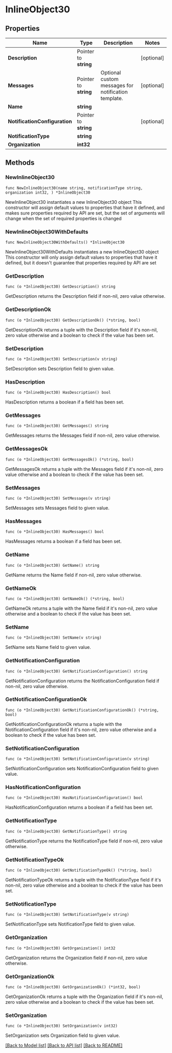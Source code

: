 # InlineObject30

## Properties

Name | Type | Description | Notes
------------ | ------------- | ------------- | -------------
**Description** | Pointer to **string** |  | [optional] 
**Messages** | Pointer to **string** | Optional custom messages for notification template. | [optional] 
**Name** | **string** |  | 
**NotificationConfiguration** | Pointer to **string** |  | [optional] 
**NotificationType** | **string** |  | 
**Organization** | **int32** |  | 

## Methods

### NewInlineObject30

`func NewInlineObject30(name string, notificationType string, organization int32, ) *InlineObject30`

NewInlineObject30 instantiates a new InlineObject30 object
This constructor will assign default values to properties that have it defined,
and makes sure properties required by API are set, but the set of arguments
will change when the set of required properties is changed

### NewInlineObject30WithDefaults

`func NewInlineObject30WithDefaults() *InlineObject30`

NewInlineObject30WithDefaults instantiates a new InlineObject30 object
This constructor will only assign default values to properties that have it defined,
but it doesn't guarantee that properties required by API are set

### GetDescription

`func (o *InlineObject30) GetDescription() string`

GetDescription returns the Description field if non-nil, zero value otherwise.

### GetDescriptionOk

`func (o *InlineObject30) GetDescriptionOk() (*string, bool)`

GetDescriptionOk returns a tuple with the Description field if it's non-nil, zero value otherwise
and a boolean to check if the value has been set.

### SetDescription

`func (o *InlineObject30) SetDescription(v string)`

SetDescription sets Description field to given value.

### HasDescription

`func (o *InlineObject30) HasDescription() bool`

HasDescription returns a boolean if a field has been set.

### GetMessages

`func (o *InlineObject30) GetMessages() string`

GetMessages returns the Messages field if non-nil, zero value otherwise.

### GetMessagesOk

`func (o *InlineObject30) GetMessagesOk() (*string, bool)`

GetMessagesOk returns a tuple with the Messages field if it's non-nil, zero value otherwise
and a boolean to check if the value has been set.

### SetMessages

`func (o *InlineObject30) SetMessages(v string)`

SetMessages sets Messages field to given value.

### HasMessages

`func (o *InlineObject30) HasMessages() bool`

HasMessages returns a boolean if a field has been set.

### GetName

`func (o *InlineObject30) GetName() string`

GetName returns the Name field if non-nil, zero value otherwise.

### GetNameOk

`func (o *InlineObject30) GetNameOk() (*string, bool)`

GetNameOk returns a tuple with the Name field if it's non-nil, zero value otherwise
and a boolean to check if the value has been set.

### SetName

`func (o *InlineObject30) SetName(v string)`

SetName sets Name field to given value.


### GetNotificationConfiguration

`func (o *InlineObject30) GetNotificationConfiguration() string`

GetNotificationConfiguration returns the NotificationConfiguration field if non-nil, zero value otherwise.

### GetNotificationConfigurationOk

`func (o *InlineObject30) GetNotificationConfigurationOk() (*string, bool)`

GetNotificationConfigurationOk returns a tuple with the NotificationConfiguration field if it's non-nil, zero value otherwise
and a boolean to check if the value has been set.

### SetNotificationConfiguration

`func (o *InlineObject30) SetNotificationConfiguration(v string)`

SetNotificationConfiguration sets NotificationConfiguration field to given value.

### HasNotificationConfiguration

`func (o *InlineObject30) HasNotificationConfiguration() bool`

HasNotificationConfiguration returns a boolean if a field has been set.

### GetNotificationType

`func (o *InlineObject30) GetNotificationType() string`

GetNotificationType returns the NotificationType field if non-nil, zero value otherwise.

### GetNotificationTypeOk

`func (o *InlineObject30) GetNotificationTypeOk() (*string, bool)`

GetNotificationTypeOk returns a tuple with the NotificationType field if it's non-nil, zero value otherwise
and a boolean to check if the value has been set.

### SetNotificationType

`func (o *InlineObject30) SetNotificationType(v string)`

SetNotificationType sets NotificationType field to given value.


### GetOrganization

`func (o *InlineObject30) GetOrganization() int32`

GetOrganization returns the Organization field if non-nil, zero value otherwise.

### GetOrganizationOk

`func (o *InlineObject30) GetOrganizationOk() (*int32, bool)`

GetOrganizationOk returns a tuple with the Organization field if it's non-nil, zero value otherwise
and a boolean to check if the value has been set.

### SetOrganization

`func (o *InlineObject30) SetOrganization(v int32)`

SetOrganization sets Organization field to given value.



[[Back to Model list]](../README.md#documentation-for-models) [[Back to API list]](../README.md#documentation-for-api-endpoints) [[Back to README]](../README.md)


